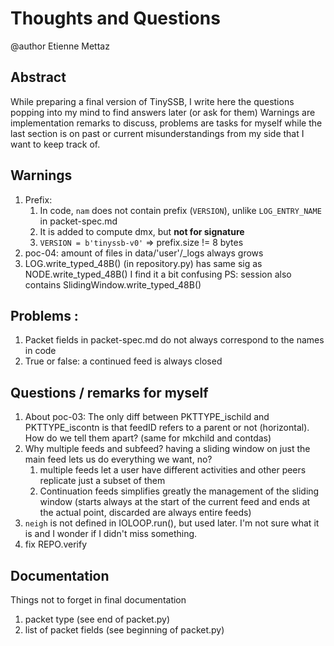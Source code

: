 # Thoughts and Questions

@author Etienne Mettaz

## Abstract

While preparing a final version of TinySSB, I write here the questions popping 
into my mind to find answers later (or ask for them)
Warnings are implementation remarks to discuss, problems are tasks for myself
while the last section is on past or current misunderstandings from my side that
I want to keep track of.

## Warnings

1. Prefix: 
   1. In code, `nam` does not contain prefix (`VERSION`), unlike `LOG_ENTRY_NAME` in packet-spec.md
   2. It is added to compute dmx, but **not for signature**
   3. `VERSION = b'tinyssb-v0'` => prefix.size != 8 bytes
2. poc-04: amount of files in data/'user'/_logs always grows
3. LOG.write_typed_48B() (in repository.py) has same sig as NODE.write_typed_48B()
   I find it a bit confusing
   PS: session also contains SlidingWindow.write_typed_48B()

## Problems :

1. Packet fields in packet-spec.md do not always correspond to the names in code
3. True or false: a continued feed is always closed

## Questions / remarks for myself

1. About poc-03: The only diff between PKTTYPE_ischild and PKTTYPE_iscontn is
   that feedID refers to a parent or not (horizontal). How do we tell them apart?
   (same for mkchild and contdas)
2. Why multiple feeds and subfeed? having a sliding window on just the main feed
   lets us do everything we want, no?
   1. multiple feeds let a user have different activities and other peers replicate 
   just a subset of them
   2. Continuation feeds simplifies greatly the management of the sliding window
   (starts always at the start of the current feed and ends at the actual point,
   discarded are always entire feeds)
3. `neigh` is not defined in IOLOOP.run(), but used later. I'm not sure what it is
   and I wonder if I didn't miss something.
4. fix REPO.verify

## Documentation

Things not to forget in final documentation

1. packet type (see end of packet.py)
2. list of packet fields (see beginning of packet.py)
